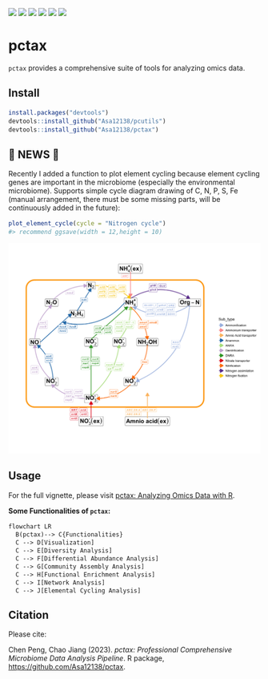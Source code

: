 

<!-- README.md is generated from README.qmd. Please edit that file -->
<!-- badges: start -->

[![](https://img.shields.io/badge/doi-waiting-yellow.svg)](https://doi.org/waiting)
[![](https://img.shields.io/badge/blog-@asa-blue.svg)](https://asa-blog.netlify.app/)
[![](http://cranlogs.r-pkg.org/badges/grand-total/pctax.png)](https://cran.r-project.org/package=pctax)
[![](http://cranlogs.r-pkg.org/badges/last-month/pctax.png)](https://cran.r-project.org/package=pctax)
[![](https://www.r-pkg.org/badges/version/pctax?color=green.png)](https://cran.r-project.org/package=pctax)
[![](https://img.shields.io/badge/devel%20version-0.1.0-green.svg)](https://github.com/Asa12138/pctax)
<!-- badges: end -->

# pctax

`pctax` provides a comprehensive suite of tools for analyzing omics
data.

## Install

``` r
install.packages("devtools")
devtools::install_github("Asa12138/pcutils")
devtools::install_github("Asa12138/pctax")
```

## 🚀 NEWS 🚀

Recently I added a function to plot element cycling because element
cycling genes are important in the microbiome (especially the
environmental microbiome). Supports simple cycle diagram drawing of C,
N, P, S, Fe (manual arrangement, there must be some missing parts, will
be continuously added in the future):

``` r
plot_element_cycle(cycle = "Nitrogen cycle")
#> recommend ggsave(width = 12,height = 10)
```

![Nitrogen cycle](README_files/figure-commonmark/unnamed-chunk-3-1.png)

## Usage

For the full vignette, please visit [pctax: Analyzing Omics Data with
R](https://bookdown.org/Asa12138/pctax_book/).

**Some Functionalities of `pctax`:**

``` mermaid
flowchart LR
  B(pctax)--> C{Functionalities}
  C --> D[Visualization]
  C --> E[Diversity Analysis]
  C --> F[Differential Abundance Analysis]
  C --> G[Community Assembly Analysis]
  C --> H[Functional Enrichment Analysis]
  C --> I[Network Analysis]
  C --> J[Elemental Cycling Analysis]
```

## Citation

Please cite:

Chen Peng, Chao Jiang (2023). *pctax: Professional Comprehensive
Microbiome Data Analysis Pipeline*. R package,
<https://github.com/Asa12138/pctax>.
